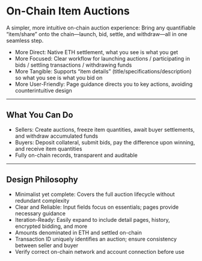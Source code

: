 # On-Chain Item Auctions

A simpler, more intuitive on-chain auction experience: Bring any quantifiable “item/share” onto the chain—launch, bid, settle, and withdraw—all in one seamless step.

- More Direct: Native ETH settlement, what you see is what you get
- More Focused: Clear workflow for launching auctions / participating in bids / settling transactions / withdrawing funds
- More Tangible: Supports “item details” (title/specifications/description) so what you see is what you bid on
- More User-Friendly: Page guidance directs you to key actions, avoiding counterintuitive design

---

## What You Can Do
- Sellers: Create auctions, freeze item quantities, await buyer settlements, and withdraw accumulated funds
- Buyers: Deposit collateral, submit bids, pay the difference upon winning, and receive item quantities
- Fully on-chain records, transparent and auditable

---

## Design Philosophy
- Minimalist yet complete: Covers the full auction lifecycle without redundant complexity
- Clear and Reliable: Input fields focus on essentials; pages provide necessary guidance
- Iteration-Ready: Easily expand to include detail pages, history, encrypted bidding, and more
- Amounts denominated in ETH and settled on-chain
- Transaction ID uniquely identifies an auction; ensure consistency between seller and buyer
- Verify correct on-chain network and account connection before use